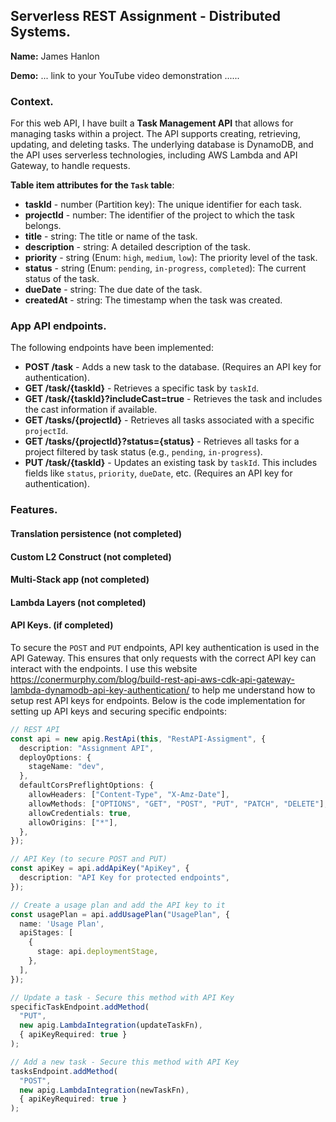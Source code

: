 ## Serverless REST Assignment - Distributed Systems.

__Name:__ James Hanlon

__Demo:__ ... link to your YouTube video demonstration ......

### Context.

For this web API, I have built a **Task Management API** that allows for managing tasks within a project. The API supports creating, retrieving, updating, and deleting tasks. The underlying database is DynamoDB, and the API uses serverless technologies, including AWS Lambda and API Gateway, to handle requests.

**Table item attributes for the `Task` table**:
- **taskId** - number (Partition key): The unique identifier for each task.
- **projectId** - number: The identifier of the project to which the task belongs.
- **title** - string: The title or name of the task.
- **description** - string: A detailed description of the task.
- **priority** - string (Enum: `high`, `medium`, `low`): The priority level of the task.
- **status** - string (Enum: `pending`, `in-progress`, `completed`): The current status of the task.
- **dueDate** - string: The due date of the task.
- **createdAt** - string: The timestamp when the task was created.

### App API endpoints.
The following endpoints have been implemented:

- **POST /task** - Adds a new task to the database. (Requires an API key for authentication).
- **GET /task/{taskId}** - Retrieves a specific task by `taskId`.
- **GET /task/{taskId}?includeCast=true** - Retrieves the task and includes the cast information if available.
- **GET /tasks/{projectId}** - Retrieves all tasks associated with a specific `projectId`.
- **GET /tasks/{projectId}?status={status}** - Retrieves all tasks for a project filtered by task status (e.g., `pending`, `in-progress`).
- **PUT /task/{taskId}** - Updates an existing task by `taskId`. This includes fields like `status`, `priority`, `dueDate`, etc. (Requires an API key for authentication).



### Features.

#### Translation persistence (not completed)


#### Custom L2 Construct (not completed)


#### Multi-Stack app (not completed)


#### Lambda Layers (not completed)



#### API Keys. (if completed)

To secure the `POST` and `PUT` endpoints, API key authentication is used in the API Gateway. This ensures that only requests with the correct API key can interact with the endpoints. I use this website https://conermurphy.com/blog/build-rest-api-aws-cdk-api-gateway-lambda-dynamodb-api-key-authentication/ to help me understand how to setup rest API keys for endpoints. Below is the code implementation for setting up API keys and securing specific endpoints:

~~~ts
// REST API
const api = new apig.RestApi(this, "RestAPI-Assigment", {
  description: "Assignment API",
  deployOptions: {
    stageName: "dev",
  },
  defaultCorsPreflightOptions: {
    allowHeaders: ["Content-Type", "X-Amz-Date"],
    allowMethods: ["OPTIONS", "GET", "POST", "PUT", "PATCH", "DELETE"],
    allowCredentials: true,
    allowOrigins: ["*"],
  },
});

// API Key (to secure POST and PUT)
const apiKey = api.addApiKey("ApiKey", {
  description: "API Key for protected endpoints",
});

// Create a usage plan and add the API key to it
const usagePlan = api.addUsagePlan("UsagePlan", {
  name: 'Usage Plan',
  apiStages: [
    {
      stage: api.deploymentStage,
    },
  ],
});

// Update a task - Secure this method with API Key
specificTaskEndpoint.addMethod(
  "PUT",
  new apig.LambdaIntegration(updateTaskFn), 
  { apiKeyRequired: true }
);

// Add a new task - Secure this method with API Key
tasksEndpoint.addMethod(
  "POST",
  new apig.LambdaIntegration(newTaskFn), 
  { apiKeyRequired: true }
);
~~~

